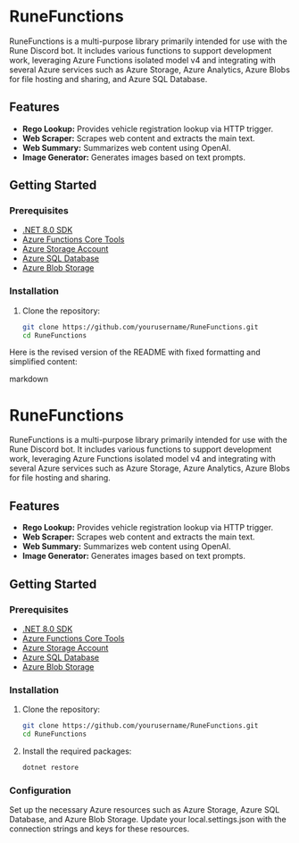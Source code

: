 # RuneFunctions

RuneFunctions is a multi-purpose library primarily intended for use with the Rune Discord bot. It includes various functions to support development work, leveraging Azure Functions isolated model v4 and integrating with several Azure services such as Azure Storage, Azure Analytics, Azure Blobs for file hosting and sharing, and Azure SQL Database.

## Features

- **Rego Lookup:** Provides vehicle registration lookup via HTTP trigger.
- **Web Scraper:** Scrapes web content and extracts the main text.
- **Web Summary:** Summarizes web content using OpenAI.
- **Image Generator:** Generates images based on text prompts.

## Getting Started

### Prerequisites

- [.NET 8.0 SDK](https://dotnet.microsoft.com/download/dotnet/8.0)
- [Azure Functions Core Tools](https://docs.microsoft.com/azure/azure-functions/functions-run-local)
- [Azure Storage Account](https://azure.microsoft.com/services/storage/)
- [Azure SQL Database](https://azure.microsoft.com/services/sql-database/)
- [Azure Blob Storage](https://azure.microsoft.com/services/storage/blobs/)

### Installation

1. Clone the repository:

   ```bash
   git clone https://github.com/yourusername/RuneFunctions.git
   cd RuneFunctions
Here is the revised version of the README with fixed formatting and simplified content:

markdown

# RuneFunctions

RuneFunctions is a multi-purpose library primarily intended for use with the Rune Discord bot. 
It includes various functions to support development work, leveraging Azure Functions isolated model v4 and integrating with several Azure services such as Azure Storage, Azure Analytics, Azure Blobs for file hosting and sharing.

## Features

- **Rego Lookup:** Provides vehicle registration lookup via HTTP trigger.
- **Web Scraper:** Scrapes web content and extracts the main text.
- **Web Summary:** Summarizes web content using OpenAI.
- **Image Generator:** Generates images based on text prompts.

## Getting Started

### Prerequisites

- [.NET 8.0 SDK](https://dotnet.microsoft.com/download/dotnet/8.0)
- [Azure Functions Core Tools](https://docs.microsoft.com/azure/azure-functions/functions-run-local)
- [Azure Storage Account](https://azure.microsoft.com/services/storage/)
- [Azure SQL Database](https://azure.microsoft.com/services/sql-database/)
- [Azure Blob Storage](https://azure.microsoft.com/services/storage/blobs/)

### Installation

1. Clone the repository:

   ```bash
   git clone https://github.com/yourusername/RuneFunctions.git
   cd RuneFunctions

2. Install the required packages:
    ```bash
    dotnet restore

### Configuration

Set up the necessary Azure resources such as Azure Storage, Azure SQL Database, and Azure Blob Storage. Update your local.settings.json with the connection strings and keys for these resources.

